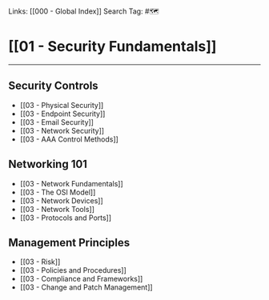 Links: [[000 - Global Index]]
Search Tag: #🗺 

# [[01 - Security Fundamentals]]
***

## Security Controls

- [[03 - Physical Security]]
- [[03 - Endpoint Security]]
- [[03 - Email Security]]
- [[03 - Network Security]]
- [[03 - AAA Control Methods]]

## Networking 101

- [[03 - Network Fundamentals]]
- [[03 - The OSI Model]]
- [[03 - Network Devices]]
- [[03 - Network Tools]]
- [[03 - Protocols and Ports]]

## Management Principles

- [[03 - Risk]]
- [[03 - Policies and Procedures]]
- [[03 - Compliance and Frameworks]]
- [[03 - Change and Patch Management]]

